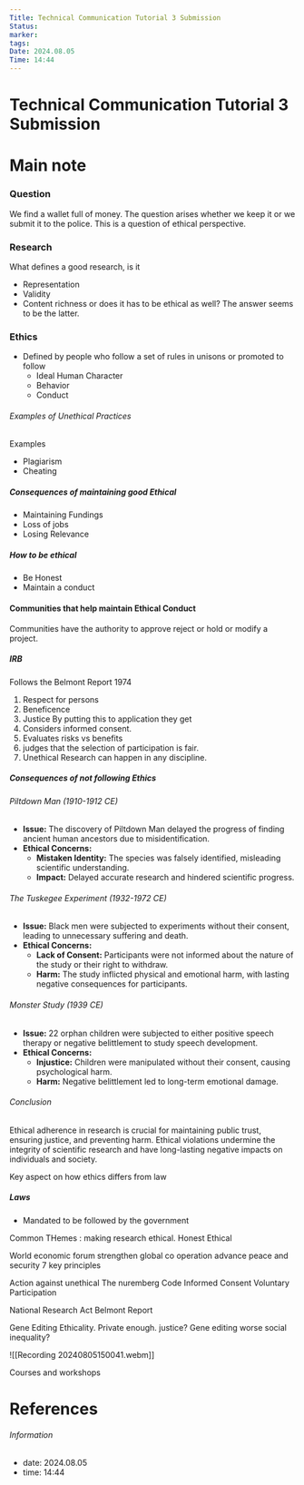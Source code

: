 ```yaml
---
Title: Technical Communication Tutorial 3 Submission
Status: 
marker: 
tags: 
Date: 2024.08.05
Time: 14:44
---
```

# Technical Communication Tutorial 3 Submission

# Main note

### Question
We find a wallet full of money. The question arises whether we keep it or we submit it to the police. This is a question of ethical perspective.

### Research
What defines a good research, is it
- Representation
- Validity
- Content richness
or does it has to be ethical as well?
The answer seems to be the latter.

### Ethics
- Defined by people who follow a set of rules in unisons or promoted to follow
	- Ideal Human Character
	- Behavior
	- Conduct
###### Examples of Unethical Practices
Examples
- Plagiarism
- Cheating
##### Consequences of maintaining good Ethical
- Maintaining Fundings
- Loss of jobs
- Losing Relevance
##### How to be ethical
- Be Honest
- Maintain a conduct
#### Communities that help maintain Ethical Conduct
Communities have the authority to approve reject or hold or modify a project. 
##### IRB
Follows the Belmont Report 1974
1. Respect for persons
2. Beneficence
3. Justice
By putting this to application they get
1. Considers informed consent.
2. Evaluates risks vs benefits
3. judges that the selection of participation is fair.
4. Unethical Research can happen in any discipline.
##### Consequences of not following Ethics
###### Piltdown Man (1910-1912 CE)
- **Issue:** The discovery of Piltdown Man delayed the progress of finding ancient human ancestors due to misidentification.
- **Ethical Concerns:** 
  - **Mistaken Identity:** The species was falsely identified, misleading scientific understanding.
  - **Impact:** Delayed accurate research and hindered scientific progress.

###### The Tuskegee Experiment (1932-1972 CE)
- **Issue:** Black men were subjected to experiments without their consent, leading to unnecessary suffering and death.
- **Ethical Concerns:** 
  - **Lack of Consent:** Participants were not informed about the nature of the study or their right to withdraw.
  - **Harm:** The study inflicted physical and emotional harm, with lasting negative consequences for participants.

###### Monster Study (1939 CE)
- **Issue:** 22 orphan children were subjected to either positive speech therapy or negative belittlement to study speech development.
- **Ethical Concerns:** 
  - **Injustice:** Children were manipulated without their consent, causing psychological harm.
  - **Harm:** Negative belittlement led to long-term emotional damage.

###### Conclusion
Ethical adherence in research is crucial for maintaining public trust, ensuring justice, and preventing harm. Ethical violations undermine the integrity of scientific research and have long-lasting negative impacts on individuals and society.


Key aspect on how ethics differs from law
##### Laws
- Mandated to be followed by the government


Common THemes : making research ethical.
Honest Ethical

World economic forum
	strengthen global co operation
	advance peace and security
		7 key principles


	

Action against unethical
The nuremberg Code
Informed Consent 
Voluntary Participation

National Research Act
Belmont Report

Gene Editing Ethicality.
Private enough. justice? 
Gene editing worse social inequality?


![[Recording 20240805150041.webm]]

Courses and workshops 

# References


###### Information
- date: 2024.08.05
- time: 14:44